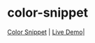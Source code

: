 # color-snippet
[Color Snippet](https://github.com/SoubhikBiswas-gitHub/color-snippet) | [Live Demo](https://soubhikbiswas-github.github.io/color-snippet/)| 
